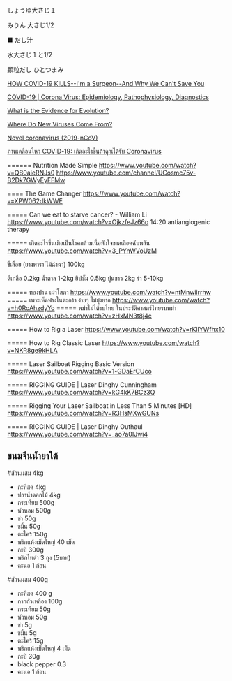 
しょうゆ大さじ１

みりん 大さじ1/2

■ だし汁

水大さじ１と1/2

顆粒だし ひとつまみ

[HOW COVID-19 KILLS--I'm a Surgeon--And Why We Can't Save You](https://www.youtube.com/watch?v=4J0d59dd-qM)

[COVID-19 | Corona Virus: Epidemiology, Pathophysiology, Diagnostics](https://www.youtube.com/watch?v=PWzbArPgo-o)

[What is the Evidence for Evolution?](https://www.youtube.com/watch?v=lIEoO5KdPvg)

[Where Do New Viruses Come From?](https://www.youtube.com/watch?v=NJLXdsO1GBI)

[Novel coronavirus (2019-nCoV)](https://www.youtube.com/watch?time_continue=11&v=mOV1aBVYKGA&feature=emb_logo)

[ภาพเคลื่อนไหว COVID-19: เกิดอะไรขึ้นถ้าคุณได้รับ Coronavirus](https://www.youtube.com/watch?v=5DGwOJXSxqg)

====== Nutrition Made Simple
https://www.youtube.com/watch?v=QB0aieRNJs0
https://www.youtube.com/channel/UCosmc75v-B2Dk7GWyEyFFMw

==== The Game Changer
https://www.youtube.com/watch?v=XPW062dkWWE

===== Can we eat to starve cancer? - William Li
https://www.youtube.com/watch?v=OjkzfeJz66o
14:20
antiangiogenic therapy

===== เกิดอะไรขึ้นเมื่อเป็นโรคกล้ามเนื้อหัวใจขาดเลือดฉับพลัน
https://www.youtube.com/watch?v=3_PYnWVoUzM

ขี้เลื่อย (ยางพารา ไม้ฉำฉา) 100kg

ดีเกลือ	0.2kg
น้ำตาล	1-2kg
ยิปซั่ม	0.5kg
ปูนขาว	2kg
รำ	5-10kg

===== ทองปาน เผ่าโสภา
https://www.youtube.com/watch?v=ntMnwiirrhw
===== เพาะเห็ดฟางในตะกร้า ง่ายๆ ไม่ยุ่งยาก
https://www.youtube.com/watch?v=h0RoAhzdyYo
===== พม่าไม่ได้รบไทย ในประวัติศาสตร์ไทยรบพม่า
https://www.youtube.com/watch?v=zHxMN3t8j4c

===== How to Rig a Laser
https://www.youtube.com/watch?v=rKlIYWfhx10

===== How to Rig Classic Laser
https://www.youtube.com/watch?v=NKR8ge9kHLA

===== Laser Sailboat Rigging Basic Version
https://www.youtube.com/watch?v=1-GDaErCUco

===== RIGGING GUIDE | Laser Dinghy Cunningham
https://www.youtube.com/watch?v=kG4kK7BCz3Q

===== Rigging Your Laser Sailboat in Less Than 5 Minutes [HD]
https://www.youtube.com/watch?v=R3HsMXwGUNs

===== RIGGING GUIDE | Laser Dinghy Outhaul
https://www.youtube.com/watch?v=_ao7a0IJwi4

## ขนมจีนน้ำยาใต้
#ส่วนผสม 4kg
- กะทิสด 4kg
- ปลาน้ำดอกไม้ 4kg
- กระเทียม 500g
- หัวหอม 500g
- ข่า 50g
- ขมิ้น 50g
- ตะไคร้ 150g
- พริกแห้งเม็ดใหญ่ 40 เม็ด
- กะปิ 300g
- พริกไทดำ 3 ถุง (5บาท)
- คะนอ 1 ก้อน

#ส่วนผสม 400g
- กะทิสด 400 g
- กากถั่วเหลือง 100g
- กระเทียม 50g
- หัวหอม 50g
- ข่า 5g
- ขมิ้น 5g
- ตะไคร้ 15g
- พริกแห้งเม็ดใหญ่ 4 เม็ด
- กะปิ 30g
- black pepper 0.3 
- คะนอ 1 ก้อน

